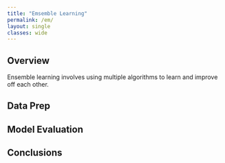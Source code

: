 ```yaml
---
title: "Emsemble Learning"
permalink: /em/
layout: single
classes: wide
---
```


## Overview 

Ensemble learning involves using multiple algorithms to learn and improve off each other. 


## Data Prep 





## Model Evaluation 





## Conclusions
